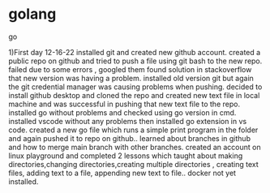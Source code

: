 # golang
go

1)First day 12-16-22
    installed git and created new github account.
    created a public repo on github and tried to push a file using git bash to the new repo.
    failed due to some errors , googled them found solution in stackoverflow that new version was having a problem.
    installed old version git but again the git credential manager was causing problems when pushing.
    decided to install github desktop and cloned the repo and created new text file in local machine and was successful in pushing that new text file to the repo.
    installed go without problems and checked using go version in cmd.
    installed vscode without any problems then installed go extension in vs code.
    created a new go file which runs a simple print program in the folder and again pushed it to repo on github..
    learned about branches in github and how to merge main branch with other branches.
    created an account on linux playground and completed 2 lessons which taught about making directories,changing directories,creating multiple directories , creating text files, adding text to a file, appending new text to file..
    docker not yet installed.
